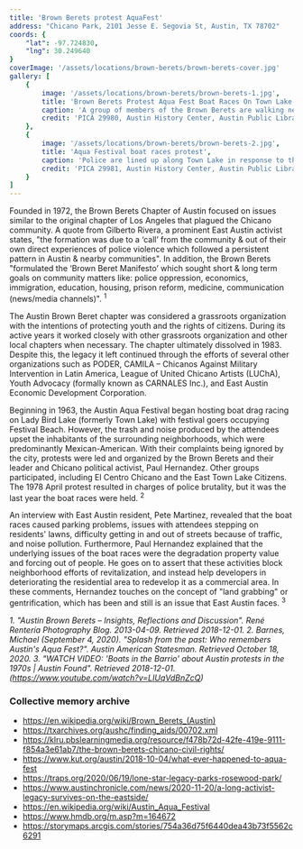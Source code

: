```yaml
---
title: 'Brown Berets protest AquaFest'
address: "Chicano Park, 2101 Jesse E. Segovia St, Austin, TX 78702"
coords: {
    "lat": -97.724830,
    "lng": 30.249640
}
coverImage: '/assets/locations/brown-berets/brown-berets-cover.jpg'
gallery: [
    {
        image: '/assets/locations/brown-berets/brown-berets-1.jpg',
        title: 'Brown Berets Protest Aqua Fest Boat Races On Town Lake',
        caption: 'A group of members of the Brown Berets are walking near the Holly Street exit of I-35 in 1978. One person is holding a sign that reads "Chicano Rights."',
        credit: 'PICA 29980, Austin History Center, Austin Public Library.'
    },
    {
        image: '/assets/locations/brown-berets/brown-berets-2.jpg',
        title: 'Aqua Festival boat races protest',
        caption: 'Police are lined up along Town Lake in response to the Brown Berets protest of the Aqua Fest Boat Races on Town Lake.',
        credit: 'PICA 29981, Austin History Center, Austin Public Library.'
    }
]
---
```

Founded in 1972, the Brown Berets Chapter of Austin focused on issues similar to the original chapter of Los Angeles that plagued the Chicano community. A quote from Gilberto Rivera, a prominent East Austin activist states, "the formation was due to a ‘call’ from the community & out of their own direct experiences of police violence which followed a persistent pattern in Austin & nearby communities". In addition, the Brown Berets "formulated the ‘Brown Beret Manifesto’ which sought short & long term goals on community matters like: police oppression, economics, immigration, education, housing, prison reform, medicine, communication (news/media channels)". <sup>1</sup>

The Austin Brown Beret chapter was considered a grassroots organization with the intentions of protecting youth and the rights of citizens. During its active years it worked closely with other grassroots organization and other local chapters when necessary. The chapter ultimately dissolved in 1983. Despite this, the legacy it left continued through the efforts of several other organizations such as PODER, CAMILA – Chicanos Against Military Intervention in Latin America, League of United Chicano Artists (LUChA), Youth Advocacy (formally known as CARNALES Inc.), and East Austin Economic Development Corporation.

Beginning in 1963, the Austin Aqua Festival began hosting boat drag racing on Lady Bird Lake (formerly Town Lake) with festival goers occupying Festival Beach. However, the trash and noise produced by the attendees upset the inhabitants of the surrounding neighborhoods, which were predominantly Mexican-American. With their complaints being ignored by the city, protests were led and organized by the Brown Berets and their leader and Chicano political activist, Paul Hernandez. Other groups participated, including El Centro Chicano and the East Town Lake Citizens. The 1978 April protest resulted in charges of police brutality, but it was the last year the boat races were held. <sup>2</sup>

An interview with East Austin resident, Pete Martinez, revealed that the boat races caused parking problems, issues with attendees stepping on residents' lawns, difficulty getting in and out of streets because of traffic, and noise pollution. Furthermore, Paul Hernandez explained that the underlying issues of the boat races were the degradation property value and forcing out of people. He goes on to assert that these activities block neighborhood efforts of revitalization, and instead help developers in deteriorating the residential area to redevelop it as a commercial area. In these comments, Hernandez touches on the concept of "land grabbing" or gentrification, which has been and still is an issue that East Austin faces. <sup>3</sup>

<cite><span>1.</span> "Austin Brown Berets – Insights, Reflections and Discussion". René Rentería Photography Blog. 2013-04-09. Retrieved 2018-12-01.</cite>
<cite><span>2.</span> Barnes, Michael (September 4, 2020). "Splash from the past: Who remembers Austin's Aqua Fest?". Austin American Statesman. Retrieved October 18, 2020.</cite>
<cite><span>3.</span> "WATCH VIDEO: 'Boats in the Barrio' about Austin protests in the 1970s | Austin Found". Retrieved 2018-12-01.
(<a href="https://www.youtube.com/watch?v=LIUqVdBnZcQ" target="_blank">https://www.youtube.com/watch?v=LIUqVdBnZcQ</a>)</cite>

### Collective memory archive

* <a href="https://en.wikipedia.org/wiki/Brown_Berets_(Austin)" target="_blank">https://en.wikipedia.org/wiki/Brown_Berets_(Austin)</a>
* <a href="https://txarchives.org/aushc/finding_aids/00702.xml" target="_blank">https://txarchives.org/aushc/finding_aids/00702.xml</a>
* <a href="https://klru.pbslearningmedia.org/resource/f478b72d-42fe-419e-9111-f854a3e61ab7/the-brown-berets-chicano-civil-rights/" target="_blank">https://klru.pbslearningmedia.org/resource/f478b72d-42fe-419e-9111-f854a3e61ab7/the-brown-berets-chicano-civil-rights/</a>
* <a href="https://www.kut.org/austin/2018-10-04/what-ever-happened-to-aqua-fest" target="_blank">https://www.kut.org/austin/2018-10-04/what-ever-happened-to-aqua-fest</a>
* <a href="https://traps.org/2020/06/19/lone-star-legacy-parks-rosewood-park/" target="_blank">https://traps.org/2020/06/19/lone-star-legacy-parks-rosewood-park/</a>
* <a href="https://www.austinchronicle.com/news/2020-11-20/a-long-activist-legacy-survives-on-the-eastside/" target="_blank">https://www.austinchronicle.com/news/2020-11-20/a-long-activist-legacy-survives-on-the-eastside/</a>
* <a href="https://en.wikipedia.org/wiki/Austin_Aqua_Festival" target="_blank">https://en.wikipedia.org/wiki/Austin_Aqua_Festival</a>
* <a href="https://www.hmdb.org/m.asp?m=164672" target="_blank">https://www.hmdb.org/m.asp?m=164672</a>
* <a href="https://storymaps.arcgis.com/stories/754a36d75f6440dea43b73f5562c6291" target="_blank">https://storymaps.arcgis.com/stories/754a36d75f6440dea43b73f5562c6291</a>

